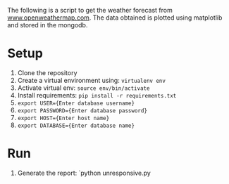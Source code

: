 The following is a script to get the weather forecast from www.openweathermap.com. The data obtained is plotted using matplotlib and stored in the mongodb. 

# Setup
1. Clone the repository
2. Create a virtual environment using: `virtualenv env`
3. Activate virtual env: `source env/bin/activate`
4. Install requirements: `pip install -r requirements.txt`
5. `export USER={Enter database username}`
6. `export PASSWORD={Enter database password}`
7. `export HOST={Enter host name}`
8. `export DATABASE={Enter database name}`

# Run
1. Generate the report: `python unresponsive.py
